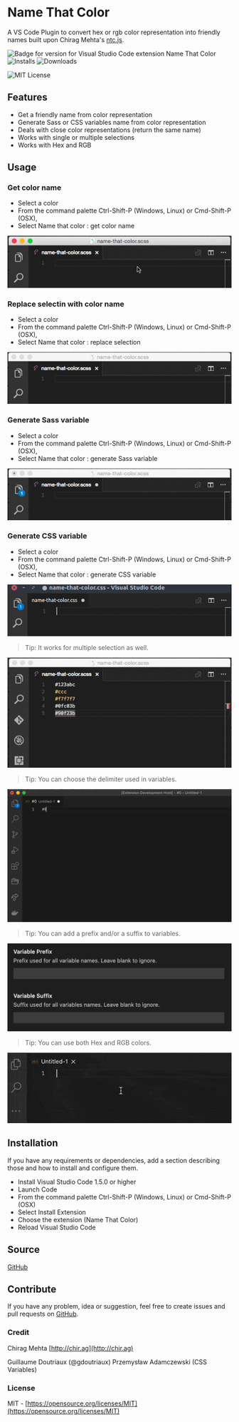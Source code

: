# Name That Color

A VS Code Plugin to convert hex or rgb color representation into friendly names built upon Chirag Mehta's [ntc.js](http://chir.ag/projects/ntc/).

![Badge for version for Visual Studio Code extension Name That Color](https://vsmarketplacebadge.apphb.com/version/guillaumedoutriaux.name-that-color.svg?color=blue&style=flat-square&logo=visual-studio-code)
![Installs](https://vsmarketplacebadge.apphb.com/installs-short/guillaumedoutriaux.name-that-color.svg?color=blue&style=flat-square)
![Downloads](https://vsmarketplacebadge.apphb.com/downloads-short/guillaumedoutriaux.name-that-color.svg?color=blue&style=flat-square)

![MIT License](https://img.shields.io/github/license/guillaumedoutriaux/name-that-color?color=blue&style=flat-square)

## Features

- Get a friendly name from color representation
- Generate Sass or CSS variables name from color representation
- Deals with close color representations (return the same name)
- Works with single or multiple selections
- Works with Hex and RGB

## Usage

### Get color name

- Select a color
- From the command palette Ctrl-Shift-P (Windows, Linux) or Cmd-Shift-P (OSX),
- Select Name that color : get color name

![feature get color name](https://github.com/guillaumedoutriaux/name-that-color/raw/master/images/feature-get.gif)

### Replace selectin with color name

- Select a color
- From the command palette Ctrl-Shift-P (Windows, Linux) or Cmd-Shift-P (OSX),
- Select Name that color : replace selection

![feature replace color code with friendly name](https://github.com/guillaumedoutriaux/name-that-color/raw/master/images/feature-replace.gif)

### Generate Sass variable

- Select a color
- From the command palette Ctrl-Shift-P (Windows, Linux) or Cmd-Shift-P (OSX),
- Select Name that color : generate Sass variable

![feature generate sass variable](https://github.com/guillaumedoutriaux/name-that-color/raw/master/images/feature-sassvar.gif)

### Generate CSS variable

- Select a color
- From the command palette Ctrl-Shift-P (Windows, Linux) or Cmd-Shift-P (OSX),
- Select Name that color : generate CSS variable

![feature generate css variable](https://github.com/guillaumedoutriaux/name-that-color/raw/master/images/feature-cssvar.gif)

> Tip: It works for multiple selection as well.

![feature multiple selection](https://github.com/guillaumedoutriaux/name-that-color/raw/master/images/feature-multiple.gif)

> Tip: You can choose the delimiter used in variables.

![choose variable delimiter](https://github.com/guillaumedoutriaux/name-that-color/raw/master/images/settings-delimiter.gif)

> Tip: You can add a prefix and/or a suffix to variables.

![add variable prefix or suffix](https://github.com/guillaumedoutriaux/name-that-color/raw/master/images/prefix-suffix.png)

> Tip: You can use both Hex and RGB colors.

![hexadecimal and rgb colors are supported](https://github.com/guillaumedoutriaux/name-that-color/raw/master/images/feature-rgb.gif)

## Installation

If you have any requirements or dependencies, add a section describing those and how to install and configure them.

- Install Visual Studio Code 1.5.0 or higher
- Launch Code
- From the command palette Ctrl-Shift-P (Windows, Linux) or Cmd-Shift-P (OSX)
- Select Install Extension
- Choose the extension (Name That Color)
- Reload Visual Studio Code

## Source

[GitHub](https://github.com/guillaumedoutriaux/name-that-color)

## Contribute

If you have any problem, idea or suggestion, feel free to create issues and pull requests on [GitHub](https://github.com/guillaumedoutriaux/name-that-color).

### Credit

Chirag Mehta [http://chir.ag](http://chir.ag)

Guillaume Doutriaux (@gdoutriaux)
Przemysław Adamczewski (CSS Variables)

### License

MIT - [https://opensource.org/licenses/MIT](https://opensource.org/licenses/MIT)
